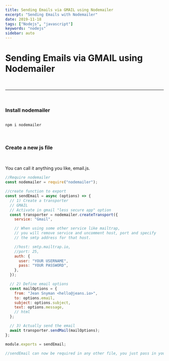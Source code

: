 ```yaml
---
title: Sending Emails via GMAIL using Nodemailer
excerpt: "Sending Emails with Nodemailer"
date: 2019-11-18
tags: ["Nodejs", "javascript"]
keywords: "nodejs"
sidebar: auto
---
```


# Sending Emails via GMAIL using Nodemailer

<br>
<hr>
<br>

### Install nodemailer

```javascript

npm i nodemailer

```

<br>

### Create a new js file

<br>

You can call it anything you like, email.js.

```javascript
//Require nodemailer
const nodemailer = require("nodemailer");

//create function to export
const sendEmail = async (options) => {
  // 1) Create a transporter
  // GMAIL
  // Activate in gmail "less secure app" option
  const transporter = nodemailer.createTransport({
    service: "Gmail",

    // When using some other service like mailtrap,
    // you will remove service and uncomment host, port and specify
    // the smtp address for that host.

    //host: smtp.mailtrap.io,
    //port: 25,
    auth: {
      user: "YOUR USERNAME",
      pass: "YOUR PASSWORD",
    },
  });

  // 2) Define email options
  const mailOptions = {
    from: "Jean Snyman <hello@jeans.io>",
    to: options.email,
    subject: options.subject,
    text: options.message,
    // html
  };

  // 3) Actually send the email
  await transporter.sendMail(mailOptions);
};

module.exports = sendEmail;

//sendEmail can now be required in any other file, you just pass in your mail options.
```
